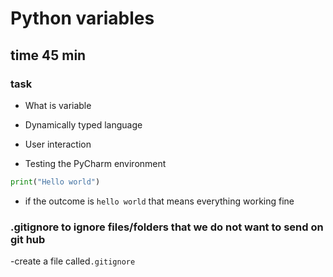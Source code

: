 # Python variables
## time 45 min
### task

- What is variable
- Dynamically typed language
- User interaction

- Testing the PyCharm environment
```python
print("Hello world")
```
- if the outcome is ```hello world```
that means everything working fine
  
### .gitignore to ignore files/folders that we do not want to send on git hub
-create a file called```.gitignore```
